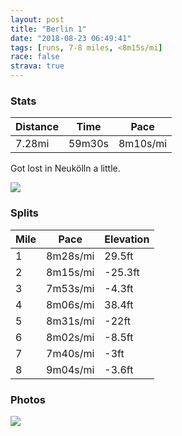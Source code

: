 ```yaml
---
layout: post
title: "Berlin 1"
date: "2018-08-23 06:49:41"
tags: [runs, 7-8 miles, <8m15s/mi]
race: false
strava: true
---
```


### Stats

| Distance | Time | Pace |
|----------|------|------|
|7.28mi|59m30s|8m10s/mi|

Got lost in Neukölln a little.

<img src='https://maps.googleapis.com/maps/api/staticmap?maptype=roadmap&path=enc:i|i_Iaz}pAeOzi@XdSrE`E{@hQta@oDuG`j@~EfBy@g@YvG{@M@wGwBxCyGpl@mNuBo@|g@sMxATypBrB{HpHcBbEec@`UjAd@}DmA{UlWoHDmMdBkBuEws@zJ}InNmDnHmFrVyAyU`C{a@hRqUtXqMv_@dEWyKi@&key=AIzaSyC1MId7bFpkLXNAaYhBSTb8jLyiSqzbDtM&size=800x800&markers=color:yellow|label:S|52.48469,13.42897&markers=color:green|label:F|52.48552,13.428869999999998'>

### Splits

| Mile | Pace | Elevation |
|------|------|-----------|
|1|8m28s/mi|29.5ft|
|2|8m15s/mi|-25.3ft|
|3|7m53s/mi|-4.3ft|
|4|8m06s/mi|38.4ft|
|5|8m31s/mi|-22ft|
|6|8m02s/mi|-8.5ft|
|7|7m40s/mi|-3ft|
|8|9m04s/mi|-3.6ft|

### Photos
<img src='https://dgtzuqphqg23d.cloudfront.net/-Us9NA_4vkaFbVTD9dmkATc0GIiXsWPFoURMSR0hQps-576x768.jpg'>
